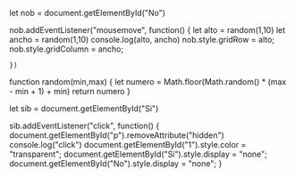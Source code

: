 let nob = document.getElementById("No")

nob.addEventListener("mousemove", function() {
    let alto = random(1,10)
    let ancho = random(1,10)
    console.log(alto, ancho)
    nob.style.gridRow = alto;
    nob.style.gridColumn = ancho;

    })


function random(min,max) {
    let numero = Math.floor(Math.random() * (max - min + 1) + min)
    return numero
}

let sib = document.getElementById("Si")

sib.addEventListener("click", function() {
    document.getElementById("p").removeAttribute("hidden")
    console.log("click")
    document.getElementById("1").style.color = "transparent";
    document.getElementById("Si").style.display = "none";
    document.getElementById("No").style.display = "none";
}
